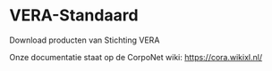 # VERA-Standaard
Download producten van Stichting VERA

Onze documentatie staat op de CorpoNet wiki: https://cora.wikixl.nl/
